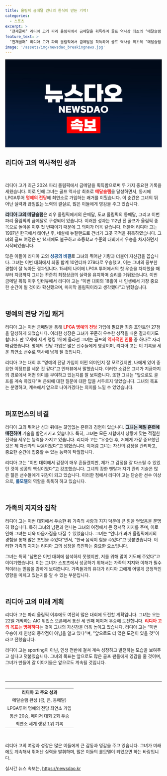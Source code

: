 ```yaml
---
title: 올림픽 금메달 언니의 한식이 만든 기적!
categories:
  - 스포츠
excerpt: >
  ‘천재골퍼’ 리디아 고가 파리 올림픽에서 금메달을 획득하며 골프 역사상 최초의 ‘메달슬램’에 성공하고 최연소 LPGA 명예의 전당 가입의 영예를 안았다. 그녀의 눈물과 감동적인 순간을 놓치지 마세요!
feature_text: >
  ‘천재골퍼’ 리디아 고가 파리 올림픽에서 금메달을 획득하며 골프 역사상 최초의 ‘메달슬램’에 성공하고 최연소 LPGA 명예의 전당 가입의 영예를 안았다. 그녀의 눈물과 감동적인 순간을 놓치지 마세요!
image: '/assets/img/newsdao_breakingnews.jpg'
---
```


<p><img src="/assets/img/newsdao_breakingnews.jpg" alt="koreaapp 속보" /></p>

<h2 data-ke-size="size26">리디아 고의 역사적인 성과</h2>

<p data-ke-size="size16">&nbsp;</p>

<p>리디아 고가 최근 2024 파리 올림픽에서 금메달을 획득함으로써 두 가지 중요한 기록을 세웠습니다. 이로 인해 그녀는 골프 역사상 최초로 <b><span style="color: #ee2323;">메달슬램</span></b>을 달성하면서, 동시에 LPGA투어 <b><span style="color: #ee2323;">명예의 전당</span></b>에 최연소로 가입하는 쾌거를 이뤘습니다. 이 순간은 그녀의 뛰어난 실력과 끊임없는 노력의 결실로, 많은 이들에게 영감을 주고 있습니다. </p>

<p><b><span style="background-color: #21538527;">리디아 고의 메달슬램</span></b>은 리우 올림픽에서의 은메달, 도쿄 올림픽의 동메달, 그리고 이번 파리 올림픽의 금메달로 구성되어 있습니다. 이러한 성과는 112년 전 골프가 올림픽 종목으로 돌아온 이후 첫 번째이기 때문에 그 의미가 더욱 깊습니다. 더불어 리디아 고는 1997년 한국에서 태어난 후, 네살에 뉴질랜드로 건너가 그곳 국적을 취득하였습니다. 그녀의 골프 여정은 만 14세에도 불구하고 초등학교 수준의 대회에서 우승을 차지하면서 시작되었습니다.</p>

<p>많은 이들이 리디아 고의 <b><span style="color: #1a5490;">성공의 비결</span></b>로 그녀의 뛰어난 기량과 더불어 자신감을 꼽습니다. 그녀는 이번 대회에서 최종 합계 10언더파 278타로 우승했고, 이는 그녀의 풍부한 경험이 잘 녹아든 결과입니다. 15세의 나이에 LPGA 투어에서의 첫 우승을 차지했을 때부터 지금까지 그녀는 꾸준히 최정상급의 실력을 유지하며 승리를 거둬왔습니다. 이번 금메달 획득 이후 인터뷰에서 리디아 고는 “이번 대회의 18홀이 내 인생에서 가장 중요한 순간이 될 것이라 확신했으며, 마지막 올림픽이라고 생각했다”고 밝혔습니다.</p>

<p data-ke-size="size16">&nbsp;</p>

<h2 data-ke-size="size26">명예의 전당 가입 쾌거</h2>

<p>리디아 고는 이번 금메달을 통해 <b><span style="color: #ee2323;">LPGA 명예의 전당</span></b> 가입에 필요한 최종 포인트인 27점을 달성하게 되었습니다. 이러한 성장은 그녀가 꾸준히 우수한 성적을 내온 결과이기도 합니다. 만 17세에 세계 랭킹 1위에 올라선 그녀는 골프의 <b><span style="color: #ee2323;">역사적인 인물</span></b> 중 하나로 자리매김했습니다. 명예의 전당 가입은 많은 선수들에게 영광이며, 리디아 고는 이 기록을 세운 최연소 선수로 역사에 남게 될 것입니다.</p>

<p>리디아 고는 대회 후 "명예의 전당 가입이 어떤 의미인지 잘 모르겠지만, 나에게 있어 중요한 이정표를 세운 것 같다"고 인터뷰에서 말했습니다. 이러한 소감은 그녀가 지금까지의 경로에서 어떤 의미를 부여하고 있는지를 잘 보여줍니다. 또한 그녀는 "앞으로도 골프를 계속 하겠다"며 은퇴에 대한 질문에 대한 답을 서두르지 않았습니다. 그녀의 목표는 분명하고, 계속해서 앞으로 나아가겠다는 의지를 느낄 수 있었습니다.</p>

<p data-ke-size="size16">&nbsp;</p>

<h2 data-ke-size="size26">퍼포먼스의 비결</h2>

<p>리디아 고의 뛰어난 성과 뒤에는 끊임없는 훈련과 경험이 있습니다. <b><span style="background-color: #21538527;">그녀는 매일 훈련에 매진하며</span></b> 기술을 발전시키고 있습니다. 특히, 그녀는 모든 시합에서 상황에 맞는 적절한 전략을 세우는 능력을 가지고 있습니다. 리디아 고는 "우승한 후, 저에게 가장 중요했던 것은 제 자신과의 싸움이었다"고 밝혔습니다. 이처럼 그녀는 자신의 감정을 관리하고, 중요한 순간에 집중할 수 있는 능력이 탁월합니다.</p>

<p>리디아 고는 "이번 대회에서 감정이 매우 흔들렸지만, 제가 그 감정을 잘 다스릴 수 있었던 것이 성공의 핵심이었다"고 강조했습니다. 그녀의 강한 멘탈과 자기 관리 기술은 많은 젊은 선수들에게 귀감이 되고 있습니다. 이러한 점에서 리디아 고는 단순한 선수 이상으로, <b><span style="color: #1a5490;">롤모델</span></b>의 역할을 톡톡히 하고 있습니다.</p>

<p data-ke-size="size16">&nbsp;</p>

<h2 data-ke-size="size26">가족의 지지와 집착</h2>

<p>리디아 고는 이번 대회에서 우승한 뒤 가족의 사랑과 지지 덕분에 큰 힘을 얻었음을 분명히 했습니다. 특히 그녀의 남편과 언니는 그녀의 여정에서 큰 정서적 지지를 주며, 이로 인해 그녀는 더욱 마음가짐을 다질 수 있었습니다. 그녀는 “언니가 과거 올림픽에서의 경험을 통해 많은 조언을 주었다”면서, “한국 음식이 힘을 주었다"고 덧붙였습니다. 이러한 가족의 지지는 리디아 고의 성장을 촉진하는 중요한 요소입니다.</p>

<p>그녀는 특히 "남편은 이번 대회에 참석하지 못했지만, 저를 위해 많이 기도해 주었다"고 이야기했습니다. 이는 그녀가 스포츠에서 성공하기 위해서는 가족의 지지와 이해가 필수적이라는 믿음을 강하게 보여줍니다. 가족들과의 유대가 리디아 고에게 어떻게 긍정적인 영향을 미치고 있는지를 알 수 있는 부분입니다. </p>

<p data-ke-size="size16">&nbsp;</p>

<h2 data-ke-size="size26">리디아 고의 미래 계획</h2>

<p>리디아 고는 파리 올림픽 이후에도 여전히 많은 대회에 도전할 계획입니다. 그녀는 오는 22일 개막하는 AIG 위민스 오픈에서 통산 세 번째 메이저 우승에 도전합니다. <b><span style="color: #ee2323;">리디아 고의 목표는 명확하다</span></b>는 것이 그녀의 자신감을 더욱 높이고 있습니다. 리디아 고는 “이번 우승이 제 인생의 종착점이 아님을 알고 있다”며, "앞으로도 더 많은 도전이 있을 것"이라고 전했습니다.</p>

<p>리디아 고는 sporting이 아닌, 인생 전반에 걸쳐 계속 성장하고 발전하는 모습을 보여주고 싶다고 덧붙였습니다. 그녀의 목표는 앞으로도 많은 골프 팬들에게 영감을 줄 것이며, 그녀가 만들어 갈 이야기들은 앞으로도 계속될 것입니다. </p>

<p data-ke-size="size16">&nbsp;</p>

<hr style="border: none; border-top: 1px solid #eee; margin: 20px 0;">

<table style="width: 100%;">
  <tr>
    <td style="text-align: center; height: 17px;"><b>리디아 고 주요 성과</b></td>
  </tr>
  <tr>
    <td style="text-align: center; height: 17px;">메달슬램 완성 (금, 은, 동메달)</td>
  </tr>
  <tr>
    <td style="text-align: center; height: 17px;">LPGA투어 명예의 전당 최연소 가입</td>
  </tr>
  <tr>
    <td style="text-align: center; height: 17px;">통산 20승, 메이저 대회 2회 우승</td>
  </tr>
  <tr>
    <td style="text-align: center; height: 17px;">최연소 세계 랭킹 1위 기록</td>
  </tr>
</table>  

<p data-ke-size="size16">&nbsp;</p> 

<p>리디아 고의 여정과 성장은 많은 이들에게 큰 감동과 영감을 주고 있습니다. 그녀가 미래에도 계속해서 뛰어난 실력을 발휘하며, 많은 이들의 롤모델이 되었으면 하는 바람입니다.</p>
실시간 뉴스 속보는, <a href="https://newsdao.kr" rel="dofollow">https://newsdao.kr</a>


